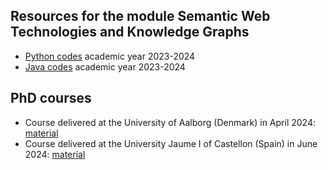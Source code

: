 ## Resources for the module Semantic Web Technologies and Knowledge Graphs

- [Python codes](https://github.com/city-knowledge-graphs/python-2024) academic year 2023-2024
- [Java codes](https://github.com/city-knowledge-graphs/java-2024) academic year 2023-2024


## PhD courses

- Course delivered at the University of Aalborg (Denmark) in April 2024: [material](https://github.com/city-knowledge-graphs/phd-course)
- Course delivered at the University Jaume I of Castellon (Spain) in June 2024: [material](https://github.com/city-knowledge-graphs/phd-course-uji)
